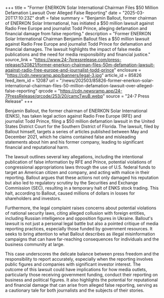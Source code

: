 +++
title = "Former ENERKON Solar International Chairman Files $50 Million Defamation Lawsuit Over Alleged False Reporting"
date = "2025-03-20T17:10:23Z"
draft = false
summary = "Benjamin Ballout, former chairman of ENERKON Solar International, has initiated a $50 million lawsuit against Radio Free Europe and journalist Todd Prince, alleging defamation and financial damage from false reporting."
description = "Former ENERKON Solar International Chairman Benjamin Ballout files a $50 million lawsuit against Radio Free Europe and journalist Todd Prince for defamation and financial damages. The lawsuit highlights the impact of false media publications and the need for media responsibility and financial justice."
source_link = "https://www.24-7pressrelease.com/press-release/520821/former-enerkon-chairman-files-50m-defamation-lawsuit-against-radio-free-europe-and-journalist-todd-prince"
enclosure = "https://cdn.newsramp.app/banners/legal-3.jpg"
article_id = 85826
feed_item_id = 12087
url = "/news/202503/85826-former-enerkon-solar-international-chairman-files-50-million-defamation-lawsuit-over-alleged-false-reporting"
qrcode = "https://cdn.newsramp.app/24-7PressRelease/qrcode/253/20/camcTwuB.webp"
source = "24-7 Press Release"
+++

<p>Benjamin Ballout, the former chairman of ENERKON Solar International (ENKS), has taken legal action against Radio Free Europe (RFE) and journalist Todd Prince, filing a $50 million defamation lawsuit in the United States District Court for the Southern District of Florida. The lawsuit, filed by Ballout himself, targets a series of articles published between May and December 2021, which he claims contained false and misleading statements about him and his former company, leading to significant financial and reputational harm.</p><p>The lawsuit outlines several key allegations, including the intentional publication of false information by RFE and Prince, potential violations of congressional appropriations laws through the use of U.S. federal funds to target an American citizen and company, and acting with malice in their reporting. Ballout argues that these actions not only damaged his reputation but also led to regulatory scrutiny by the Securities and Exchange Commission (SEC), resulting in a temporary halt of ENKS stock trading. This halt, according to Ballout, caused millions of dollars in losses for shareholders and investors.</p><p>Furthermore, the legal complaint raises concerns about potential violations of national security laws, citing alleged collusion with foreign entities, including Russian intelligence and opposition figures in Ukraine. Ballout's lawsuit is not just a personal legal battle but also a pointed critique of media reporting practices, especially those funded by government resources. It seeks to bring attention to what Ballout describes as illegal misinformation campaigns that can have far-reaching consequences for individuals and the business community at large.</p><p>This case underscores the delicate balance between press freedom and the responsibility to report accurately, especially when the reporting involves public figures and companies with significant investor interest. The outcome of this lawsuit could have implications for how media outlets, particularly those receiving government funding, conduct their reporting on business and political figures. It also highlights the potential for reputational and financial damage that can arise from alleged false reporting, serving as a cautionary tale for both journalists and the subjects of their stories.</p>